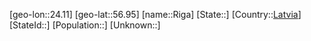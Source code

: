 ﻿---
location: [56.95,24.11]
type: City
tags:
- geo/City


SpocWebEntityId: 33739
isDeleted: false
confidential: public

---
[geo-lon::24.11]
[geo-lat::56.95]
[name::Riga]
[State::]
[Country::[Latvia](geo/Continent/Europe/Latvia.md)]
[StateId::]
[Population::]
[Unknown::]

